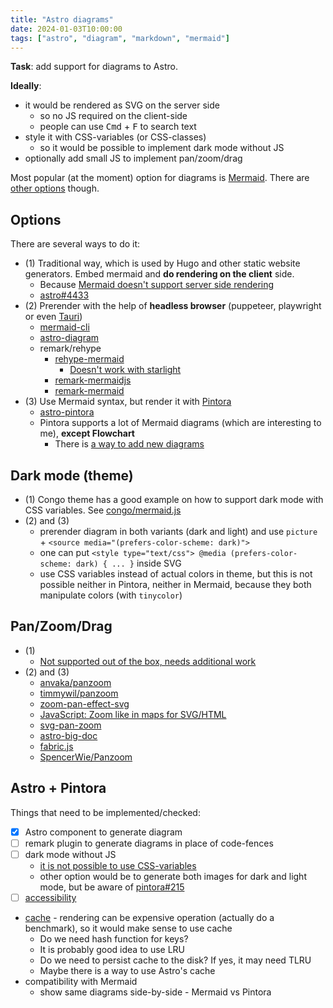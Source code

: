 ```yaml
---
title: "Astro diagrams"
date: 2024-01-03T10:00:00
tags: ["astro", "diagram", "markdown", "mermaid"]
---
```


**Task**: add support for diagrams to Astro.

**Ideally**:

- it would be rendered as SVG on the server side
  - so no JS required on the client-side
  - people can use <kbd>Cmd</kbd> + <kbd>F</kbd> to search text
- style it with CSS-variables (or CSS-classes)
  - so it would be possible to implement dark mode without JS
- optionally add small JS to implement pan/zoom/drag

Most popular (at the moment) option for diagrams is [Mermaid](https://mermaid.js.org/). There are [other options](/content/posts/text-to-diagram/index.md) though.

## Options

There are several ways to do it:

- (1) Traditional way, which is used by Hugo and other static website generators. Embed mermaid and **do rendering on the client** side.
  - Because [Mermaid doesn't support server side rendering](https://github.com/mermaid-js/mermaid/issues/3650)
  - [astro#4433](https://github.com/withastro/astro/issues/4433)
- (2) Prerender with the help of **headless browser** (puppeteer, playwright or even [Tauri](/content/posts/tauri-instead-of-puppeteer-or-playwright/index.md))
  - [mermaid-cli](https://github.com/mermaid-js/mermaid-cli)
  - [astro-diagram](https://www.npmjs.com/package/astro-diagram)
  - remark/rehype
    - [rehype-mermaid](https://github.com/remcohaszing/rehype-mermaid)
      - [Doesn't work with starlight](https://github.com/withastro/starlight/discussions/1259)
    - [remark-mermaidjs](https://github.com/remcohaszing/remark-mermaidjs)
    - [remark-mermaid](https://github.com/temando/remark-mermaid)
- (3) Use Mermaid syntax, but render it with [Pintora](https://github.com/hikerpig/pintora)
  - [astro-pintora](https://www.npmjs.com/package/astro-pintora)
  - Pintora supports a lot of Mermaid diagrams (which are interesting to me), **except Flowchart**
    - There is [a way to add new diagrams](https://pintorajs.vercel.app/docs/advanced/write-a-custom-diagram/)

## Dark mode (theme)

- (1) Congo theme has a good example on how to support dark mode with CSS variables. See [congo/mermaid.js](https://github.com/jpanther/congo/blob/dev/assets/js/mermaid.js)
- (2) and (3)
  - prerender diagram in both variants (dark and light) and use `picture` + `<source media="(prefers-color-scheme: dark)">`
  - one can put `<style type="text/css"> @media (prefers-color-scheme: dark) { ... }` inside SVG
  - use CSS variables instead of actual colors in theme, but this is not possible neither in Pintora, neither in Mermaid, because they both manipulate colors (with `tinycolor`)

## Pan/Zoom/Drag

- (1) 
  - [Not supported out of the box, needs additional work](https://github.com/mermaid-js/mermaid/issues/1860)
- (2) and (3)
  - [anvaka/panzoom](https://github.com/anvaka/panzoom)
  - [timmywil/panzoom](https://timmywil.com/panzoom/)
  - [zoom-pan-effect-svg](https://onestepcode.com/zoom-pan-effect-svg/)
  - [JavaScript: Zoom like in maps for SVG/HTML](https://itnext.io/javascript-zoom-like-in-maps-for-svg-html-89c0df016d8d)
  - [svg-pan-zoom](https://github.com/bumbu/svg-pan-zoom)
  - [astro-big-doc](https://github.com/MicroWebStacks/astro-big-doc)
  - [fabric.js](https://github.com/fabricjs/fabric.js)
  - [SpencerWie/Panzoom](https://github.com/SpencerWie/Panzoom)

## Astro + Pintora

Things that need to be implemented/checked:

- [x] Astro component to generate diagram
- [ ] remark plugin to generate diagrams in place of code-fences
- [ ] dark mode without JS
  - [it is not possible to use CSS-variables](https://github.com/hikerpig/pintora/issues/236)
  - other option would be to generate both images for dark and light mode, but be aware of [pintora#215](https://github.com/hikerpig/pintora/issues/215)
- [ ] [accessibility](https://github.com/hikerpig/pintora/issues/239)
- [cache](/content/posts/javascript-key-value-store/index.md) - rendering can be expensive operation (actually do a benchmark), so it would make sense to use cache
  - Do we need hash function for keys?
  - It is probably good idea to use LRU
  - Do we need to persist cache to the disk? If yes, it may need TLRU
  - Maybe there is a way to use Astro's cache
- compatibility with Mermaid
  - show same diagrams side-by-side - Mermaid vs Pintora
